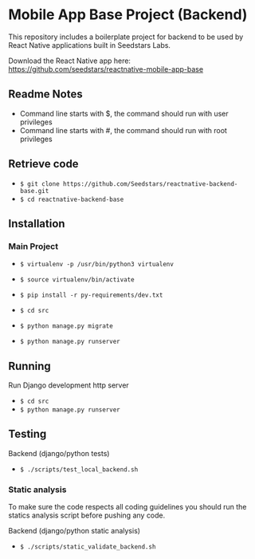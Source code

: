 # Mobile App Base Project (Backend)

This repository includes a boilerplate project for backend to be used by React Native applications built in Seedstars Labs.

Download the React Native app here: https://github.com/seedstars/reactnative-mobile-app-base

## Readme Notes

* Command line starts with $, the command should run with user privileges
* Command line starts with #, the command should run with root privileges


## Retrieve code

* `$ git clone https://github.com/Seedstars/reactnative-backend-base.git`
* `$ cd reactnative-backend-base`

## Installation

### Main Project

* `$ virtualenv -p /usr/bin/python3 virtualenv`
* `$ source virtualenv/bin/activate`
* `$ pip install -r py-requirements/dev.txt`

* `$ cd src`
* `$ python manage.py migrate`
* `$ python manage.py runserver`

## Running

Run Django development http server

* `$ cd src`
* `$ python manage.py runserver`

## Testing

Backend (django/python tests)

* `$ ./scripts/test_local_backend.sh`


### Static analysis

To make sure the code respects all coding guidelines you should run the statics analysis script before pushing any code.

Backend (django/python static analysis)

* `$ ./scripts/static_validate_backend.sh`
